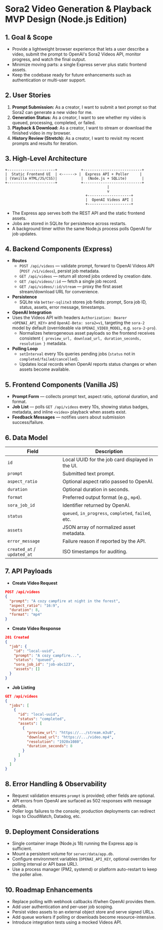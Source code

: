 # Sora2 Video Generation & Playback MVP Design (Node.js Edition)

## 1. Goal & Scope
- Provide a lightweight browser experience that lets a user describe a video, submit the prompt to OpenAI's Sora2 Videos API, monitor progress, and watch the final output.
- Minimize moving parts: a single Express server plus static frontend assets.
- Keep the codebase ready for future enhancements such as authentication or multi-user support.

## 2. User Stories
1. **Prompt Submission:** As a creator, I want to submit a text prompt so that Sora2 can generate a new video for me.
2. **Generation Status:** As a creator, I want to see whether my video is queued, processing, completed, or failed.
3. **Playback & Download:** As a creator, I want to stream or download the finished video in my browser.
4. **History Review (Stretch):** As a creator, I want to revisit my recent prompts and results for iteration.

## 3. High-Level Architecture
```
+----------------------+           +---------------------------+
|  Static Frontend UI  | <------> |  Express API + Poller     |
| (Vanilla HTML/JS/CSS)|           |  (Node.js + SQLite)       |
+----------------------+           +---------------------------+
                                               |
                                               v
                                     +--------------------+
                                     |  OpenAI Videos API |
                                     +--------------------+
```

- The Express app serves both the REST API and the static frontend assets.
- Jobs are stored in SQLite for persistence across restarts.
- A background timer within the same Node.js process polls OpenAI for job updates.

## 4. Backend Components (Express)
- **Routes**
  - `POST /api/videos` — validate prompt, forward to OpenAI Videos API (`POST /v1/videos`), persist job metadata.
  - `GET /api/videos` — return all stored jobs ordered by creation date.
  - `GET /api/videos/:id` — fetch a single job record.
  - `GET /api/videos/:id/stream` — proxy the first asset stream/download URL for convenience.
- **Persistence**
  - SQLite via `better-sqlite3` stores job fields: prompt, Sora job ID, status, assets, error message, timestamps.
- **OpenAI Integration**
- Uses the Videos API with headers `Authorization: Bearer <OPENAI_API_KEY>` and `OpenAI-Beta: sora2=v1`,
  targeting the `sora-2` model by default (overrideable via `OPENAI_VIDEO_MODEL`, e.g. `sora-2-pro`).
  - Normalizes heterogeneous asset payloads so the frontend receives consistent `{ preview_url, download_url, duration_seconds, resolution }` metadata.
- **Polling Loop**
  - `setInterval` every 10s queries pending jobs (`status` not in `completed/failed/cancelled`).
  - Updates local records when OpenAI reports status changes or when assets become available.

## 5. Frontend Components (Vanilla JS)
- **Prompt Form** — collects prompt text, aspect ratio, optional duration, and format.
- **Job List** — polls `GET /api/videos` every 10s, showing status badges, metadata, and inline `<video>` playback when assets exist.
- **Feedback Messages** — notifies users about submission success/failure.

## 6. Data Model
| Field | Description |
|-------|-------------|
| `id` | Local UUID for the job card displayed in the UI. |
| `prompt` | Submitted text prompt. |
| `aspect_ratio` | Optional aspect ratio passed to OpenAI. |
| `duration` | Optional duration in seconds. |
| `format` | Preferred output format (e.g., `mp4`). |
| `sora_job_id` | Identifier returned by OpenAI. |
| `status` | `queued`, `in_progress`, `completed`, `failed`, etc. |
| `assets` | JSON array of normalized asset metadata. |
| `error_message` | Failure reason if reported by the API. |
| `created_at` / `updated_at` | ISO timestamps for auditing. |

## 7. API Payloads
- **Create Video Request**
```json
POST /api/videos
{
  "prompt": "A cozy campfire at night in the forest",
  "aspect_ratio": "16:9",
  "duration": 8,
  "format": "mp4"
}
```
- **Create Video Response**
```json
201 Created
{
  "job": {
    "id": "local-uuid",
    "prompt": "A cozy campfire...",
    "status": "queued",
    "sora_job_id": "job-abc123",
    "assets": []
  }
}
```
- **Job Listing**
```json
GET /api/videos
{
  "jobs": [
    {
      "id": "local-uuid",
      "status": "completed",
      "assets": [
        {
          "preview_url": "https://.../stream.m3u8",
          "download_url": "https://.../video.mp4",
          "resolution": "1920x1080",
          "duration_seconds": 8
        }
      ]
    }
  ]
}
```

## 8. Error Handling & Observability
- Request validation ensures `prompt` is provided; other fields are optional.
- API errors from OpenAI are surfaced as 502 responses with message details.
- Poller logs failures to the console; production deployments can redirect logs to CloudWatch, Datadog, etc.

## 9. Deployment Considerations
- Single container image (Node.js 18) running the Express app is sufficient.
- Mount a persistent volume for `server/data/app.db`.
- Configure environment variables (`OPENAI_API_KEY`, optional overrides for polling interval or API base URL).
- Use a process manager (PM2, systemd) or platform auto-restart to keep the poller alive.

## 10. Roadmap Enhancements
- Replace polling with webhook callbacks if/when OpenAI provides them.
- Add user authentication and per-user job scoping.
- Persist video assets to an external object store and serve signed URLs.
- Add queue workers if polling or downloads become resource-intensive.
- Introduce integration tests using a mocked Videos API.

